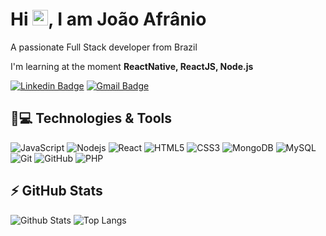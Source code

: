 <h1 align = "justify"> Hi <img src="https://media.giphy.com/media/hvRJCLFzcasrR4ia7z/giphy.gif" width="25px">, I am João Afrânio</h1>
<p align = "justify">A passionate Full Stack developer from Brazil</p>

I'm learning at the moment **ReactNative, ReactJS, Node.js**

[![Linkedin Badge](https://img.shields.io/badge/-joaoafraniorosa-blue?style=flat-square&logo=Linkedin&logoColor=white&link=https://www.linkedin.com/in/joaoafraniorosa/)](https://www.linkedin.com/in/joaoafraniorosa/)
[![Gmail Badge](https://img.shields.io/badge/-joaoafraniorosa01@gmail.com-c14438?style=flat-square&logo=Gmail&logoColor=white&link=mailto:joaoafraniorosa01@gmail.com)](mailto:joaoafraniorosa01@gmail.com)

## 🚀💻 Technologies & Tools

![JavaScript](https://img.shields.io/badge/-JavaScript-black?style=flat-square&logo=javascript)
![Nodejs](https://img.shields.io/badge/-Nodejs-black?style=flat-square&logo=Node.js)
![React](https://img.shields.io/badge/-React-black?style=flat-square&logo=react)
![HTML5](https://img.shields.io/badge/-HTML5-E34F26?style=flat-square&logo=html5&logoColor=white)
![CSS3](https://img.shields.io/badge/-CSS3-1572B6?style=flat-square&logo=css3)
![MongoDB](https://img.shields.io/badge/-MongoDB-black?style=flat-square&logo=mongodb)
![MySQL](https://img.shields.io/badge/-MySQL-black?style=flat-square&logo=mysql)
![Git](https://img.shields.io/badge/-Git-black?style=flat-square&logo=git)
![GitHub](https://img.shields.io/badge/-GitHub-181717?style=flat-square&logo=github)
![PHP](https://img.shields.io/badge/PHP-777BB4?style=for-the-badge&logo=php&logoColor=white)

## ⚡ GitHub Stats

![Github Stats](https://github-readme-stats.vercel.app/api?username=joaoafranio&show_icons=true&count_private=true&show_icons=true&include_all_commits=true)
![Top Langs](https://github-readme-stats.vercel.app/api/top-langs/?username=joaoafranio&hide=TeX&layout=compact)
